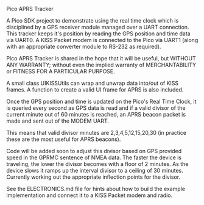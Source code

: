 Pico APRS Tracker

A Pico SDK project to demonstrate using the real time clock which is disciplined by a GPS receiver module managed over a UART connection. This tracker keeps it's position by reading the GPS position and time data via UART0.  A KISS Packet modem is connected to the Pico via UART1 (along with an appropriate converter module to RS-232 as required).

Pico APRS Tracker is shared in the hope that it will be useful, but WITHOUT ANY WARRANTY; without even the implied warranty of MERCHANTABILITY or FITNESS FOR A PARTICULAR PURPOSE.

A small class UIKISSUtils can wrap and unwrap data into/out of KISS frames.  A function to create a valid UI frame for APRS is also included.

Once the GPS position and time is updated on the Pico's Real Time Clock, it is queried every second as GPS data is read and if a valid divisor of the current minute out of 60 minutes is reached, an APRS beacon packet is made and sent out of the MODEM UART.

This means that valid divisor minutes are 2,3,4,5,12,15,20,30 (in practice these are the most useful for APRS beacons).

Code will be added soon to adjust this divisor based on GPS provided speed in the GPRMC sentence of NMEA data.  The faster the device is traveling, the lower the divisor becomes with a floor of 2 minutes.  As the device slows it ramps up the interval divisor to a ceiling of 30 minutes.  Currently working out the appropriate inflection points for the divisor. 

See the ELECTRONICS.md file for hints about how to build the example implementation and connect it to a KISS Packet modem and radio.